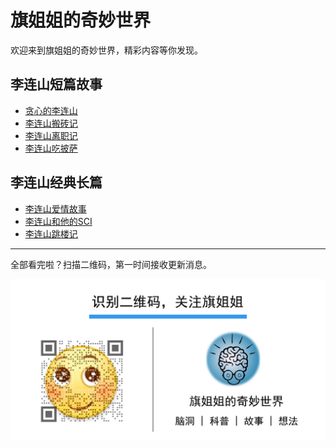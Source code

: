 # 旗姐姐的奇妙世界

欢迎来到旗姐姐的奇妙世界，精彩内容等你发现。

## 李连山短篇故事

* [贪心的李连山](./短篇故事/贪心的李连山.md)
* [李连山搬砖记](./短篇故事/李连山搬砖记.md)
* [李连山离职记](./短篇故事/李连山离职记.md)
* [李连山吃披萨](./短篇故事/李连山吃披萨.md)

## 李连山经典长篇

* [李连山爱情故事](./长篇故事/李连山爱情故事.md)
* [李连山和他的SCI](./长篇故事/李连山和他的SCI.md)
* [李连山跳楼记](./长篇故事/李连山跳楼记.md)

------

全部看完啦？扫描二维码，第一时间接收更新消息。

![文末二维码](./2dcode.jpg)